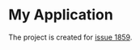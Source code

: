 # My Application

The project is created for [issue 1859](https://github.com/strongloop/loopback/issues/1859).